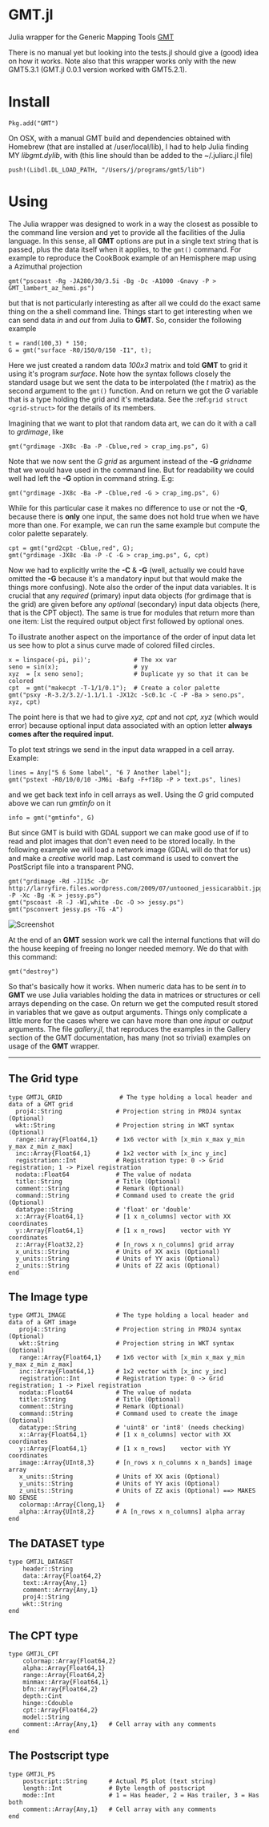 GMT.jl
======

Julia wrapper for the Generic Mapping Tools [GMT](http://gmt.soest.hawaii.edu)

There is no manual yet but looking into the tests.jl should give a (good) idea on how it works. Note also that this
wrapper works only with the new GMT5.3.1 (GMT.jl 0.0.1 version worked with GMT5.2.1).

Install
=======

    Pkg.add("GMT")

On OSX, with a manual GMT build and dependencies obtained with Homebrew (that are installed at /user/local/lib), I had to help
Julia finding MY *libgmt.dylib*, with (this line should than be added to the ~/.juliarc.jl file)

    push!(Libdl.DL_LOAD_PATH, "/Users/j/programs/gmt5/lib")

Using
=====

The Julia wrapper was designed to work in a way the closest as possible to the command line version and yet to provide all the facilities of the Julia language. In this sense, all **GMT** options are put in a single text string that is passed, plus the data itself when it applies, to the ``gmt()`` command. For example to reproduce the CookBook example of an Hemisphere map using a Azimuthal projection

    gmt("pscoast -Rg -JA280/30/3.5i -Bg -Dc -A1000 -Gnavy -P > GMT_lambert_az_hemi.ps")

but that is not particularly interesting as after all we could do the exact same thing on the a shell command line. Things start to get interesting when we can send data *in* and *out* from Julia to
**GMT**. So, consider the following example

    t = rand(100,3) * 150;
    G = gmt("surface -R0/150/0/150 -I1", t);

Here we just created a random data *100x3* matrix and told **GMT** to grid it using it's program *surface*. Note how the syntax follows closely the standard usage but we sent the data to be interpolated (the *t* matrix) as the second argument to the ``gmt()`` function. And on return we got the *G* variable that is a type holding the grid and it's metadata. See the :ref:`grid struct <grid-struct>` for the details of its members.

Imagining that we want to plot that random data art, we can do it with a call to *grdimage*, like

    gmt("grdimage -JX8c -Ba -P -Cblue,red > crap_img.ps", G)

Note that we now sent the *G grid* as argument instead of the **-G** *gridname* that we would have used in the command line. But for readability we could well had left the **-G** option in command string. E.g:

    gmt("grdimage -JX8c -Ba -P -Cblue,red -G > crap_img.ps", G)

While for this particular case it makes no difference to use or not the **-G**, because there is **only** one input, the same does not hold true when we have more than one. For example, we can run the same example but compute the color palette separately.

    cpt = gmt("grd2cpt -Cblue,red", G);
    gmt("grdimage -JX8c -Ba -P -C -G > crap_img.ps", G, cpt)

Now we had to explicitly write the **-C** & **-G** (well, actually we could have omitted the **-G** because
it's a mandatory input but that would make the things more confusing). Note also the order of the input data variables.
It is crucial that any *required* (primary) input data objects (for grdimage that is the grid) are given before
any *optional* (secondary) input data objects (here, that is the CPT object).  The same is true for modules that
return more than one item: List the required output object first followed by optional ones.

To illustrate another aspect on the importance of the order of input data let us see how to plot a sinus curve made of colored filled circles.

    x = linspace(-pi, pi)';            # The xx var
    seno = sin(x);                     # yy
    xyz  = [x seno seno];              # Duplicate yy so that it can be colored
    cpt  = gmt("makecpt -T-1/1/0.1");  # Create a color palette
    gmt("psxy -R-3.2/3.2/-1.1/1.1 -JX12c -Sc0.1c -C -P -Ba > seno.ps", xyz, cpt)

The point here is that we had to give *xyz, cpt* and not *cpt, xyz* (which would error) because optional input data
associated with an option letter **always comes after the required input**.

To plot text strings we send in the input data wrapped in a cell array. Example:

    lines = Any["5 6 Some label", "6 7 Another label"];
    gmt("pstext -R0/10/0/10 -JM6i -Bafg -F+f18p -P > text.ps", lines)

and we get back text info in cell arrays as well. Using the *G* grid computed above we can run *gmtinfo* on it

    info = gmt("gmtinfo", G)

But since GMT is build with GDAL support we can make good use of if to read and plot images that don't even need to be stored
locally. In the following example we will load a network image (GDAL will do that for us) and make a *creative* world map.
Last command is used to convert the PostScript file into a transparent PNG.

    gmt("grdimage -Rd -JI15c -Dr http://larryfire.files.wordpress.com/2009/07/untooned_jessicarabbit.jpg -P -Xc -Bg -K > jessy.ps")
    gmt("pscoast -R -J -W1,white -Dc -O >> jessy.ps")
    gmt("psconvert jessy.ps -TG -A")

![Screenshot](http://w3.ualg.pt/~jluis/jessy.png)

At the end of an **GMT** session work we call the internal functions that will do the house keeping of freeing no longer needed memory. We do that with this command:

    gmt("destroy")

So that's basically how it works. When numeric data has to be sent *in* to **GMT** we use Julia variables holding the data in matrices or structures or cell arrays depending on the case. On return we get the computed result stored in variables that we gave as output arguments. Things only complicate a little more for the cases where we can have more than one *input* or *output* arguments. The file *gallery.jl*, that reproduces the examples in the Gallery section of the GMT documentation, has many (not so trivial) examples on usage of the **GMT** wrapper.

----------

The Grid type
-------------

    type GMTJL_GRID 	           # The type holding a local header and data of a GMT grid
      proj4::String               # Projection string in PROJ4 syntax (Optional)
      wkt::String                 # Projection string in WKT syntax (Optional)
      range::Array{Float64,1}     # 1x6 vector with [x_min x_max y_min y_max z_min z_max]
      inc::Array{Float64,1}       # 1x2 vector with [x_inc y_inc]
      registration::Int           # Registration type: 0 -> Grid registration; 1 -> Pixel registration
      nodata::Float64             # The value of nodata
      title::String               # Title (Optional)
      comment::String             # Remark (Optional)
      command::String             # Command used to create the grid (Optional)
      datatype::String            # 'float' or 'double'
      x::Array{Float64,1}         # [1 x n_columns] vector with XX coordinates
      y::Array{Float64,1}         # [1 x n_rows]    vector with YY coordinates
      z::Array{Float32,2}         # [n_rows x n_columns] grid array
      x_units::String             # Units of XX axis (Optional)
      y_units::String             # Units of YY axis (Optional)
      z_units::String             # Units of ZZ axis (Optional)
    end

The Image type
--------------

    type GMTJL_IMAGE              # The type holding a local header and data of a GMT image
       proj4::String              # Projection string in PROJ4 syntax (Optional)
       wkt::String                # Projection string in WKT syntax (Optional)
       range::Array{Float64,1}    # 1x6 vector with [x_min x_max y_min y_max z_min z_max]
       inc::Array{Float64,1}      # 1x2 vector with [x_inc y_inc]
       registration::Int          # Registration type: 0 -> Grid registration; 1 -> Pixel registration
       nodata::Float64            # The value of nodata
       title::String              # Title (Optional)
       comment::String            # Remark (Optional)
       command::String            # Command used to create the image (Optional)
       datatype::String           # 'uint8' or 'int8' (needs checking)
       x::Array{Float64,1}        # [1 x n_columns] vector with XX coordinates
       y::Array{Float64,1}        # [1 x n_rows]    vector with YY coordinates
       image::Array{UInt8,3}      # [n_rows x n_columns x n_bands] image array
       x_units::String            # Units of XX axis (Optional)
       y_units::String            # Units of YY axis (Optional)
       z_units::String            # Units of ZZ axis (Optional) ==> MAKES NO SENSE
       colormap::Array{Clong,1}   # 
       alpha::Array{UInt8,2}      # A [n_rows x n_columns] alpha array
    end

The DATASET type
----------------

    type GMTJL_DATASET
        header::String
        data::Array{Float64,2}
        text::Array{Any,1}
        comment::Array{Any,1}
        proj4::String
        wkt::String
    end

The CPT type
------------

    type GMTJL_CPT
        colormap::Array{Float64,2}
        alpha::Array{Float64,1}
        range::Array{Float64,2}
        minmax::Array{Float64,1}
        bfn::Array{Float64,2}
        depth::Cint
        hinge::Cdouble
        cpt::Array{Float64,2}
        model::String
        comment::Array{Any,1}   # Cell array with any comments
    end

The Postscript type
-------------------

    type GMTJL_PS
        postscript::String      # Actual PS plot (text string)
        length::Int             # Byte length of postscript
        mode::Int               # 1 = Has header, 2 = Has trailer, 3 = Has both
        comment::Array{Any,1}   # Cell array with any comments
    end

